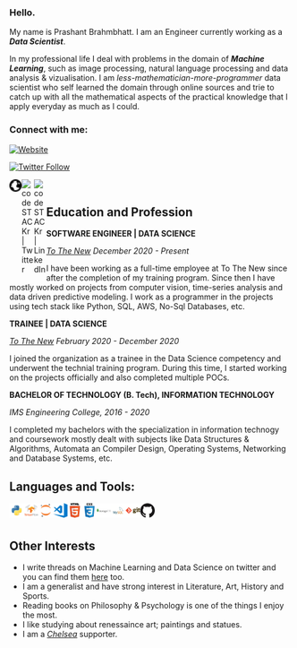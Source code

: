 ### Hello.

My name is Prashant Brahmbhatt. I am an Engineer currently working as a ***Data Scientist***.

In my professional life I deal with problems in the domain of ***Machine Learning***, such as  image processing, natural language processing and data analysis & vizualisation.
I am *less-mathematician-more-programmer* data scientist who self learned the domain through online sources and trie to catch up with all the mathematical aspects of the practical knowledge that I apply everyday as much as I could.

### Connect with me:
[![Website](https://img.shields.io/website?label=codingshogun.com&style=for-the-badge&url=https%3A%2F%2Fcodingshogun.com)](https://www.codingshogun.com)

[![Twitter Follow](https://img.shields.io/twitter/follow/capeandcode?color=1DA1F2&logo=twitter&style=for-the-badge)](https://twitter.com/intent/follow?original_referer=https%3A%2F%2Fgithub.com%2Fcapeandcode&screen_name=capeandcode)
  

[<img align="left" alt="codeSTACKr.com" width="22px" src="https://raw.githubusercontent.com/iconic/open-iconic/master/svg/globe.svg" />][website]

[<img align="left" alt="codeSTACKr | Twitter" width="22px" src="https://cdn.jsdelivr.net/npm/simple-icons@v3/icons/twitter.svg" />][twitter]

[<img align="left" alt="codeSTACKr | LinkedIn" width="22px" src="https://cdn.jsdelivr.net/npm/simple-icons@v3/icons/linkedin.svg" />][linkedin]

  

<br  />

## Education and Profession

**SOFTWARE ENGINEER | DATA SCIENCE**  

*[To The New](https://www.tothenew.com/) December 2020 - Present*  

I have been working as a full-time employee at To The New since after the completion of my training program. Since then I have mostly worked on projects from computer vision, time-series analysis and data driven predictive modeling. 
I work as a programmer in the projects using tech stack like Python, SQL, AWS, No-Sql Databases, etc.  

**TRAINEE | DATA SCIENCE**  

*[To The New](https://www.tothenew.com/) February 2020 - December 2020*  

I joined the organization as a trainee in the Data Science competency and underwent the technial training program. During this time, I started working on the projects officially and also completed multiple POCs.

**BACHELOR OF TECHNOLOGY (B. Tech), INFORMATION TECHNOLOGY**  

*IMS Engineering College, 2016 - 2020*  

I completed my bachelors with the specialization in information technogy and coursework mostly dealt with subjects like Data Structures & Algorithms, Automata an Compiler Design, Operating Systems, Networking and Database Systems, etc.  

## Languages and Tools:

<img align="left" alt="Jupyter" width="26px" src="https://raw.githubusercontent.com/github/explore/80688e429a7d4ef2fca1e82350fe8e3517d3494d/topics/python/python.png" />
<img align="left" alt="Python" width="26px" src="https://raw.githubusercontent.com/github/explore/80688e429a7d4ef2fca1e82350fe8e3517d3494d/topics/tensorflow/tensorflow.png" />
<img align="left" alt="Jupyter" width="26px" src="https://raw.githubusercontent.com/github/explore/80688e429a7d4ef2fca1e82350fe8e3517d3494d/topics/jupyter-notebook/jupyter-notebook.png" />
<img align="left" alt="Visual Studio Code" width="26px" src="https://raw.githubusercontent.com/github/explore/80688e429a7d4ef2fca1e82350fe8e3517d3494d/topics/visual-studio-code/visual-studio-code.png" />
<img align="left" alt="HTML5" width="26px" src="https://raw.githubusercontent.com/github/explore/80688e429a7d4ef2fca1e82350fe8e3517d3494d/topics/html/html.png" />
<img align="left" alt="CSS3" width="26px" src="https://raw.githubusercontent.com/github/explore/80688e429a7d4ef2fca1e82350fe8e3517d3494d/topics/css/css.png" />
<img align="left" alt="MongoDB" width="26px" src="https://raw.githubusercontent.com/github/explore/80688e429a7d4ef2fca1e82350fe8e3517d3494d/topics/mongodb/mongodb.png" />
<img align="left" alt="MySQL" width="26px" src="https://raw.githubusercontent.com/github/explore/80688e429a7d4ef2fca1e82350fe8e3517d3494d/topics/mysql/mysql.png" />
<img align="left" alt="Git" width="26px" src="https://raw.githubusercontent.com/github/explore/80688e429a7d4ef2fca1e82350fe8e3517d3494d/topics/git/git.png" />
<img align="left" alt="GitHub" width="26px" src="https://raw.githubusercontent.com/github/explore/78df643247d429f6cc873026c0622819ad797942/topics/github/github.png" />

<br />
<br />

## Other Interests  

- I write threads on Machine Learning and Data Science on twitter and you can find them [here](https://github.com/hashbanger/Twitter) too.
- I am a generalist and have strong interest in Literature, Art, History and Sports.
- Reading books on Philosophy & Psychology is one of the things I enjoy the most.
- I like studying about renessaince art; paintings and statues.
- I am a *[Chelsea](www.chelseafc.com)* supporter.

[website]: https://www.codingshogun.com
[twitter]: https://twitter.com/capeandcode
[linkedin]: https://linkedin.com/in/prashantbrahmbhatt

